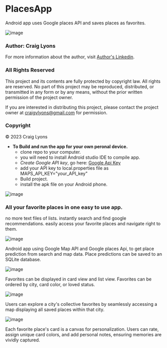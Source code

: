 # PlacesApp
Android app uses Google places API and saves places as favorites. 

![image](images/appIcon.png)

### Author: Craig Lyons
For more information about the author, visit [Author's Linkedin](https://www.linkedin.com/in/craig-lyons-bughunter).

### All Rights Reserved

This project and its contents are fully protected by copyright law. All rights are reserved. No part of this project may be reproduced, distributed, or transmitted in any form or by any means, without the prior written permission of the project owner.

If you are interested in distributing this project, please contact the project owner at craigvlyons@gmail.com for permission. 

### Copyright
© 2023 Craig Lyons

- **To Build and run the app for your own peronal device.**
    - clone repo to your computer.
    - you will need to install Android studio IDE to compile app. 
    - *Create Google API key*, go here: [Google Api Key](https://developers.google.com/maps/documentation/embed/get-api-key)
    - add your API key to local.properties file as MAPS_API_KEY="your_API_key"
    - Build project. 
    - install the apk file on your Android phone.

![image](images/places_Screens1.png)
### All your favorite places in one easy to use app. 
no more text files of lists. instantly search and find google recommendations. easily access your favorite places and navigate right to them.  

![image](images/Places_predictions.png)

Android app using Google Map API and Google places Api, to get place prediction from search and map data. 
Place predictions can be saved to an SQLite database.

![image](images/places_Screens2.png)

Favorites can be displayed in card view and list view. Favorites can be ordered by city, card color, or loved status.

![image](images/Places_citymap.png)

Users can explore a city's collective favorites by seamlessly accessing a map displaying all saved places within that city.

![image](images/places_editfavorite.png)

Each favorite place's card is a canvas for personalization. Users can rate, assign unique card colors, and add personal notes, ensuring memories are vividly captured.





